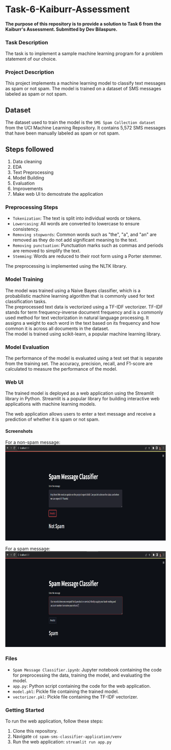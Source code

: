 # Task-6-Kaiburr-Assessment
#### The purpose of this repository is to provide a solution to Task 6 from the Kaiburr's Assessment. Submitted by Dev Bilaspure.

### Task Description
The task is to implement a sample machine learning program for a problem statement of our choice.

### Project Description
This project implements a machine learning model to classify text messages as spam or not spam. The model is trained on a dataset of SMS messages labeled as spam or not spam.

## Dataset
The dataset used to train the model is the `SMS Spam Collection dataset` from the UCI Machine Learning Repository. It contains 5,572 SMS messages that have been manually labeled as spam or not spam.

## Steps followed
1. Data cleaning
2. EDA
3. Text Preprocessing
4. Model Building
5. Evaluation
6. Improvements
7. Make web UI to demostrate the application


### Preprocessing Steps
- `Tokenization`: The text is split into individual words or tokens.
- `Lowercasing`: All words are converted to lowercase to ensure consistency.
- `Removing stopwords`: Common words such as "the", "a", and "an" are removed as they do not add significant meaning to the text.
- `Removing punctuation`: Punctuation marks such as commas and periods are removed to simplify the text.
- `Stemming`: Words are reduced to their root form using a Porter stemmer.  

The preprocessing is implemented using the NLTK library.


### Model Training  
The model was trained using a Naive Bayes classifier, which is a probabilistic machine learning algorithm that is commonly used for text classification tasks.  
The preprocessed text data is vectorized using a TF-IDF vectorizer. TF-IDF stands for term frequency-inverse document frequency and is a commonly used method for text vectorization in natural language processing. It assigns a weight to each word in the text based on its frequency and how common it is across all documents in the dataset.  
The model is trained using scikit-learn, a popular machine learning library.

### Model Evaluation
The performance of the model is evaluated using a test set that is separate from the training set. The accuracy, precision, recall, and F1-score are calculated to measure the performance of the model.

### Web UI
The trained model is deployed as a web application using the Streamlit library in Python. Streamlit is a popular library for building interactive web applications with machine learning models.  

The web application allows users to enter a text message and receive a prediction of whether it is spam or not spam.
#### Screenshots
For a non-spam message:  
<img src="screenshots/fornonspammsg.png" height="300">  

For a spam message:  
<img src="screenshots/forspammsg.png" height="300">  


### Files 
- `Spam Message Classifier.ipynb`: Jupyter notebook containing the code for preprocessing the data, training the model, and evaluating the model.
- `app.py`: Python script containing the code for the web application.
- `model.pkl`: Pickle file containing the trained model.
- `vectorizer.pkl`: Pickle file containing the TF-IDF vectorizer.

### Getting Started
To run the web application, follow these steps:  
1. Clone this repository.
2. Navigate `cd spam-sms-classifier-application/venv`
3. Run the web application: `streamlit run app.py`

